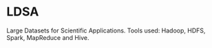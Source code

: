 # LDSA
Large Datasets for Scientific Applications.
Tools used: Hadoop, HDFS, Spark, MapReduce and Hive.

